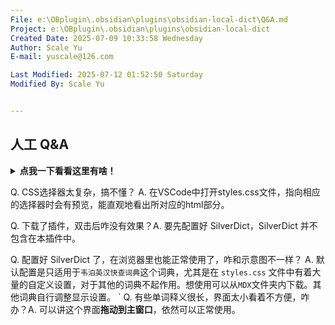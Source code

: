 ```yaml
---
File: e:\OBplugin\.obsidian\plugins\obsidian-local-dict\Q&A.md
Project: e:\OBplugin\.obsidian\plugins\obsidian-local-dict
Created Date: 2025-07-09 10:33:58 Wednesday
Author: Scale Yu
E-mail: yuscale@126.com

Last Modified: 2025-07-12 01:52:50 Saturday
Modified By: Scale Yu


---
```


## 人工 Q&A


<details>
  <summary><b>点我一下看看这里有啥！</b></summary>
    假装有人问我😭
</details>

Q. CSS选择器太复杂，搞不懂？
A. 在VSCode中打开styles.css文件，指向相应的选择器时会有预览，能直观地看出所对应的html部分。

Q. 下载了插件，双击后咋没有效果？A. 
要先配置好 SilverDict，SilverDict 并不包含在本插件中。

Q. 配置好 SilverDict 了，在浏览器里也能正常使用了，咋和示意图不一样？
A. 默认配置是只适用于`韦泊英汉快查词典`这个词典，尤其是在 `styles.css` 文件中有着大量的自定义设置，对于其他的词典不起作用。想使用可以从`MDX`文件夹内下载。其他词典自行调整显示设置。
`
Q. 有些单词释义很长，界面太小看着不方便，咋办？A. 
可以讲这个界面**拖动到主窗口**，依然可以正常使用。

